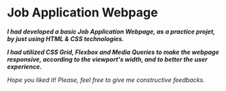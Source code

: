 # Job Application Webpage

**_I had developed a basic Job Application Webpage, as a practice projet, by just using HTML & CSS technologies._** 

**_I had utilized CSS Grid, Flexbox and Media Queries to make the webpage responsive, according to the viewport's width, and to better the user experience._**

_Hope you liked it! Please, feel free to give me constructive feedbacks._